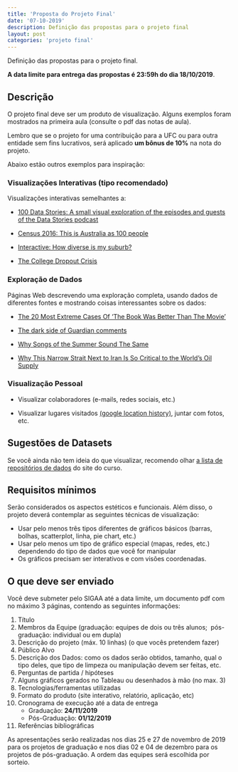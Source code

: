 ```yaml
---
title: 'Proposta do Projeto Final'
date: '07-10-2019'
description: Definição das propostas para o projeto final
layout: post
categories: 'projeto final'
---
```


Definição das propostas para o projeto final.

**A data limite para entrega das propostas é 23:59h do dia 18/10/2019**.

## Descrição
O projeto final deve ser um produto de visualização. Alguns exemplos foram mostrados na primeira aula (consulte o pdf das notas de aula). 

Lembro que se o projeto for uma contribuição para a UFC ou para outra entidade sem fins lucrativos, será aplicado **um bônus de 10%** na nota do projeto.

Abaixo estão outros exemplos para inspiração:

### Visualizações Interativas (tipo recomendado)

Visualizações interativas semelhantes a:

* [100 Data Stories: A small visual exploration of the episodes and guests of the Data Stories podcast](http://projects.datavis.club/100-data-stories/)

* [Census 2016: This is Australia as 100 people](http://www.abc.net.au/news/2017-06-27/census-australia-as-100-people/8634318?sf92773377=1)

* [Interactive: How diverse is my suburb?](http://www.sbs.com.au/news/interactive/how-diverse-is-my-suburb)

* [The College Dropout Crisis](https://www.nytimes.com/interactive/2019/05/23/opinion/sunday/college-graduation-rates-ranking.html) 


### Exploração de Dados

Páginas Web descrevendo uma exploração completa, usando dados de diferentes fontes e mostrando coisas interessantes sobre os dados:

* [The 20 Most Extreme Cases Of ‘The Book Was Better Than The Movie’](http://fivethirtyeight.com/features/the-20-most-extreme-cases-of-the-book-was-better-than-the-movie/)

* [The dark side of Guardian comments](https://www.theguardian.com/technology/2016/apr/12/the-dark-side-of-guardian-comments?CMP=share_btn_tw)

* [Why Songs of the Summer Sound The Same](https://www.nytimes.com/interactive/2018/08/09/opinion/do-songs-of-the-summer-sound-the-same.html)

* [Why This Narrow Strait Next to Iran
Is So Critical to the World’s Oil Supply](https://www.nytimes.com/interactive/2019/07/07/business/economy/iran-strait-of-hormuz-tankers.html) 

### Visualização Pessoal

* Visualizar colaboradores (e-mails, redes sociais, etc.)

* Visualizar lugares visitados [(google location history)](https://www.google.com/maps/timeline), juntar com fotos, etc.

## Sugestões de Datasets 

Se você ainda não tem ideia do que visualizar, recomendo olhar [a lista de repositórios de dados](/datavis-course/resources/) do site do curso.

## Requisitos mínimos

Serão considerados os aspectos estéticos e funcionais. Além disso, o projeto deverá contemplar as seguintes técnicas de visualização: 

* Usar pelo menos três tipos diferentes de gráficos básicos (barras, bolhas, scatterplot, linha, pie chart, etc.)
* Usar pelo menos um tipo de gráfico especial (mapas, redes, etc.) dependendo do tipo de dados que você for manipular
* Os gráficos precisam ser interativos e com visões coordenadas.

## O que deve ser enviado

Você deve submeter pelo SIGAA até a data limite, um documento pdf com no máximo 3 páginas, contendo as seguintes informações:

1. Título
2. Membros da Equipe (graduação: equipes de dois ou três alunos;  pós-graduação: individual ou em dupla)
3. Descrição do projeto (máx. 10 linhas) (o que vocês pretendem fazer)
4. Público Alvo
5. Descrição dos Dados: como os dados serão obtidos, tamanho, qual o tipo deles, que tipo de limpeza ou manipulação devem ser feitas, etc.
6. Perguntas de partida / hipóteses
7. Alguns gráficos gerados no Tableau ou desenhados à mão (no max. 3)
8. Tecnologias/ferramentas utilizadas
9. Formato do produto (site interativo, relatório, aplicação, etc)
10. Cronograma de execução até a data de entrega
    * Graduação: **24/11/2019**
    * Pós-Graduação: **01/12/2019**
11. Referências bibliográficas

As apresentações serão realizadas nos dias 25 e 27 de novembro de 2019 para os projetos de graduação e nos dias 02 e 04 de dezembro para os projetos de pós-graduação. A ordem das equipes será escolhida por sorteio.